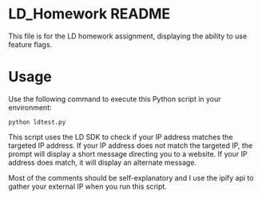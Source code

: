 # LD_Homework README

This file is for the LD homework assignment, displaying the ability to use feature flags.

# Usage

Use the following command to execute this Python script in your environment:

```
python ldtest.py
```

This script uses the LD SDK to check if your IP address matches the targeted IP address.  If your IP address does not match the targeted IP, the prompt will display a short message directing you to a website.  If your IP address does match, it will display an alternate message.

Most of the comments should be self-explanatory and I use the ipify api to gather your external IP when you run this script.

